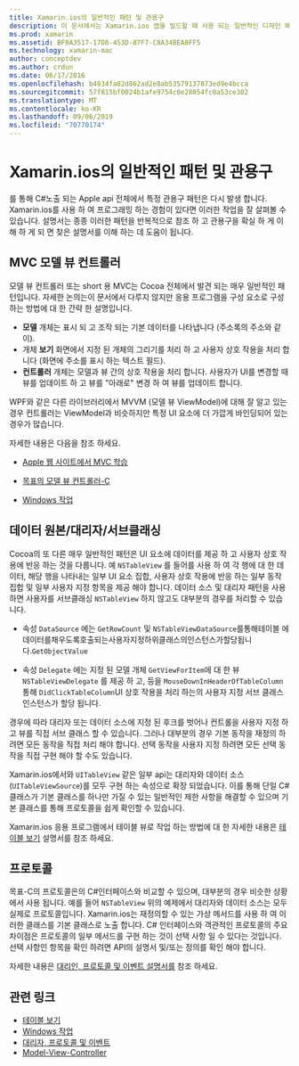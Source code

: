 ```yaml
---
title: Xamarin.ios의 일반적인 패턴 및 관용구
description: 이 문서에서는 Xamarin.ios 앱을 빌드할 때 사용 되는 일반적인 디자인 패턴에 대해 설명 합니다. 모델-뷰-컨트롤러 패턴, 데이터 소스 및 대리자 패턴 및 프로토콜에 대해 설명 합니다.
ms.prod: xamarin
ms.assetid: BF0A3517-17D8-453D-87F7-C8A34BEA8FF5
ms.technology: xamarin-mac
author: conceptdev
ms.author: crdun
ms.date: 06/17/2016
ms.openlocfilehash: b4934fa82d862ad2e8ab53579137873ed9e4bcca
ms.sourcegitcommit: 57f815bf0024b1afe9754c0e28054fc0a53ce302
ms.translationtype: MT
ms.contentlocale: ko-KR
ms.lasthandoff: 09/06/2019
ms.locfileid: "70770174"
---
```

# <a name="common-patterns-and-idioms-in-xamarinmac"></a>Xamarin.ios의 일반적인 패턴 및 관용구

를 통해 C#노출 되는 Apple api 전체에서 특정 관용구 패턴은 다시 발생 합니다. Xamarin.ios를 사용 하 여 프로그래밍 하는 경험이 있다면 이러한 작업을 잘 살펴볼 수 있습니다. 설명서는 종종 이러한 패턴을 반복적으로 참조 하 고 관용구을 확실 하 게 이해 하 게 되 면 찾은 설명서를 이해 하는 데 도움이 됩니다.

## <a name="mvc---model-view-controller"></a>MVC 모델 뷰 컨트롤러

모델 뷰 컨트롤러 또는 short 용 MVC는 Cocoa 전체에서 발견 되는 매우 일반적인 패턴입니다. 자세한 논의는이 문서에서 다루지 않지만 응용 프로그램을 구성 요소로 구성 하는 방법에 대 한 간략 한 설명입니다.

- **모델** 개체는 표시 되 고 조작 되는 기본 데이터를 나타냅니다 (주소록의 주소와 같이).
- 개체 **보기** 화면에서 지정 된 개체의 그리기를 처리 하 고 사용자 상호 작용을 처리 합니다 (화면에 주소를 표시 하는 텍스트 필드).
- **컨트롤러** 개체는 모델과 뷰 간의 상호 작용을 처리 합니다. 사용자가 UI를 변경할 때 뷰를 업데이트 하 고 뷰를 "아래로" 변경 하 여 뷰를 업데이트 합니다.

WPF와 같은 다른 라이브러리에서 MVVM (모델 뷰 ViewModel)에 대해 잘 알고 있는 경우 컨트롤러는 ViewModel과 비슷하지만 특정 UI 요소에 더 가깝게 바인딩되어 있는 경우가 많습니다.

자세한 내용은 다음을 참조 하세요.

- [Apple 웹 사이트에서 MVC 학습](https://developer.apple.com/library/ios/documentation/general/conceptual/devpedia-cocoacore/MVC.html)

- [목표의 모델 뷰 컨트롤러-C](https://developer.apple.com/library/ios/documentation/general/conceptual/CocoaEncyclopedia/Model-View-Controller/Model-View-Controller.html)
- [Windows 작업](~/mac/user-interface/window.md)

## <a name="data-source--delegate--subclassing"></a>데이터 원본/대리자/서브클래싱

Cocoa의 또 다른 매우 일반적인 패턴은 UI 요소에 데이터를 제공 하 고 사용자 상호 작용에 반응 하는 것을 다룹니다. 예 `NSTableView` 를 들어를 사용 하 여 각 행에 대 한 데이터, 해당 행을 나타내는 일부 UI 요소 집합, 사용자 상호 작용에 반응 하는 일부 동작 집합 및 일부 사용자 지정 항목을 제공 해야 합니다. 데이터 소스 및 대리자 패턴을 사용 하면 사용자를 서브클래싱 `NSTableView` 하지 않고도 대부분의 경우를 처리할 수 있습니다.

- 속성 `DataSource` 에는 `GetRowCount` 및 `NSTableViewDataSource`를통해테이블 에데이터를채우도록호출되는사용자지정하위클래스의인스턴스가할당됩니다.`GetObjectValue`

- 속성 `Delegate` 에는 지정 된 모델 개체 `GetViewForItem`에 대 한 뷰 `NSTableViewDelegate` 를 제공 하 고, 등을 `MouseDownInHeaderOfTableColumn`통해 `DidClickTableColumn`UI 상호 작용을 처리 하는의 사용자 지정 서브 클래스 인스턴스가 할당 됩니다.

경우에 따라 대리자 또는 데이터 소스에 지정 된 후크를 벗어나 컨트롤을 사용자 지정 하 고 뷰를 직접 서브 클래스 할 수 있습니다. 그러나 대부분의 경우 기본 동작을 재정의 하려면 모든 동작을 직접 처리 해야 합니다. 선택 동작을 사용자 지정 하려면 모든 선택 동작을 직접 구현 해야 할 수도 있습니다.

Xamarin.ios에서와 `UITableView` 같은 일부 api는 대리자와 데이터 소스 (`UITableViewSource`)를 모두 구현 하는 속성으로 확장 되었습니다. 이를 통해 단일 C# 클래스가 기본 클래스를 하나만 가질 수 있는 일반적인 제한 사항을 해결할 수 있으며 기본 클래스를 통해 프로토콜을 쉽게 확인할 수 있습니다.

Xamarin.ios 응용 프로그램에서 테이블 뷰로 작업 하는 방법에 대 한 자세한 내용은 [테이블 보기](~/mac/user-interface/table-view.md) 설명서를 참조 하세요.

## <a name="protocols"></a>프로토콜

목표-C의 프로토콜은의 C#인터페이스와 비교할 수 있으며, 대부분의 경우 비슷한 상황에서 사용 됩니다. 예를 들어 `NSTableView` 위의 예제에서 대리자와 데이터 소스는 모두 실제로 프로토콜입니다. Xamarin.ios는 재정의할 수 있는 가상 메서드를 사용 하 여 이러한 클래스를 기본 클래스로 노출 합니다. C# 인터페이스와 객관적인 프로토콜의 주요 차이점은 프로토콜의 일부 메서드를 구현 하는 것이 선택 사항 일 수 있다는 것입니다. 선택 사항인 항목을 확인 하려면 API의 설명서 및/또는 정의를 확인 해야 합니다.

자세한 내용은 [대리인, 프로토콜 및 이벤트 설명서를](~/ios/app-fundamentals/delegates-protocols-and-events.md) 참조 하세요.

## <a name="related-links"></a>관련 링크

- [테이블 보기](~/mac/user-interface/table-view.md)
- [Windows 작업](~/mac/user-interface/window.md)
- [대리자, 프로토콜 및 이벤트](~/ios/app-fundamentals/delegates-protocols-and-events.md)
- [Model-View-Controller](https://developer.apple.com/library/ios/documentation/general/conceptual/CocoaEncyclopedia/Model-View-Controller/Model-View-Controller.html)
